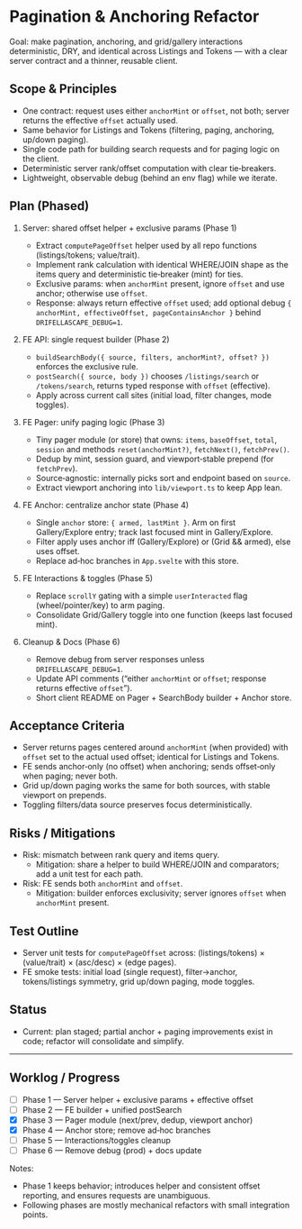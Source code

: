 # Pagination & Anchoring Refactor

Goal: make pagination, anchoring, and grid/gallery interactions deterministic, DRY, and identical across Listings and Tokens — with a clear server contract and a thinner, reusable client.

## Scope & Principles

- One contract: request uses either `anchorMint` or `offset`, not both; server returns the effective `offset` actually used.
- Same behavior for Listings and Tokens (filtering, paging, anchoring, up/down paging).
- Single code path for building search requests and for paging logic on the client.
- Deterministic server rank/offset computation with clear tie‑breakers.
- Lightweight, observable debug (behind an env flag) while we iterate.

## Plan (Phased)

1) Server: shared offset helper + exclusive params (Phase 1)
   - Extract `computePageOffset` helper used by all repo functions (listings/tokens; value/trait).
   - Implement rank calculation with identical WHERE/JOIN shape as the items query and deterministic tie‑breaker (mint) for ties.
   - Exclusive params: when `anchorMint` present, ignore `offset` and use anchor; otherwise use `offset`.
   - Response: always return effective `offset` used; add optional debug `{ anchorMint, effectiveOffset, pageContainsAnchor }` behind `DRIFELLASCAPE_DEBUG=1`.

2) FE API: single request builder (Phase 2)
   - `buildSearchBody({ source, filters, anchorMint?, offset? })` enforces the exclusive rule.
   - `postSearch({ source, body })` chooses `/listings/search` or `/tokens/search`, returns typed response with `offset` (effective).
   - Apply across current call sites (initial load, filter changes, mode toggles).

3) FE Pager: unify paging logic (Phase 3)
   - Tiny pager module (or store) that owns: `items`, `baseOffset`, `total`, `session` and methods `reset(anchorMint?)`, `fetchNext()`, `fetchPrev()`.
   - Dedup by mint, session guard, and viewport‑stable prepend (for `fetchPrev`).
   - Source‑agnostic: internally picks sort and endpoint based on `source`.
   - Extract viewport anchoring into `lib/viewport.ts` to keep App lean.

4) FE Anchor: centralize anchor state (Phase 4)
   - Single `anchor` store: `{ armed, lastMint }`. Arm on first Gallery/Explore entry; track last focused mint in Gallery/Explore.
   - Filter apply uses anchor iff (Gallery/Explore) or (Grid && armed), else uses offset.
   - Replace ad‑hoc branches in `App.svelte` with this store.

5) FE Interactions & toggles (Phase 5)
   - Replace `scrollY` gating with a simple `userInteracted` flag (wheel/pointer/key) to arm paging.
   - Consolidate Grid/Gallery toggle into one function (keeps last focused mint).

6) Cleanup & Docs (Phase 6)
   - Remove debug from server responses unless `DRIFELLASCAPE_DEBUG=1`.
   - Update API comments (“either `anchorMint` or `offset`; response returns effective `offset`”).
   - Short client README on Pager + SearchBody builder + Anchor store.

## Acceptance Criteria

- Server returns pages centered around `anchorMint` (when provided) with `offset` set to the actual used offset; identical for Listings and Tokens.
- FE sends anchor‑only (no offset) when anchoring; sends offset‑only when paging; never both.
- Grid up/down paging works the same for both sources, with stable viewport on prepends.
- Toggling filters/data source preserves focus deterministically.

## Risks / Mitigations

- Risk: mismatch between rank query and items query.
  - Mitigation: share a helper to build WHERE/JOIN and comparators; add a unit test for each path.
- Risk: FE sends both `anchorMint` and `offset`.
  - Mitigation: builder enforces exclusivity; server ignores `offset` when `anchorMint` present.

## Test Outline

- Server unit tests for `computePageOffset` across: (listings/tokens) × (value/trait) × (asc/desc) × (edge pages).
- FE smoke tests: initial load (single request), filter→anchor, tokens/listings symmetry, grid up/down paging, mode toggles.

## Status

- Current: plan staged; partial anchor + paging improvements exist in code; refactor will consolidate and simplify.

---

## Worklog / Progress

- [ ] Phase 1 — Server helper + exclusive params + effective offset
- [ ] Phase 2 — FE builder + unified postSearch
- [x] Phase 3 — Pager module (next/prev, dedup, viewport anchor)
- [x] Phase 4 — Anchor store; remove ad‑hoc branches
- [ ] Phase 5 — Interactions/toggles cleanup
- [ ] Phase 6 — Remove debug (prod) + docs update

Notes:
- Phase 1 keeps behavior; introduces helper and consistent offset reporting, and ensures requests are unambiguous.
- Following phases are mostly mechanical refactors with small integration points.
